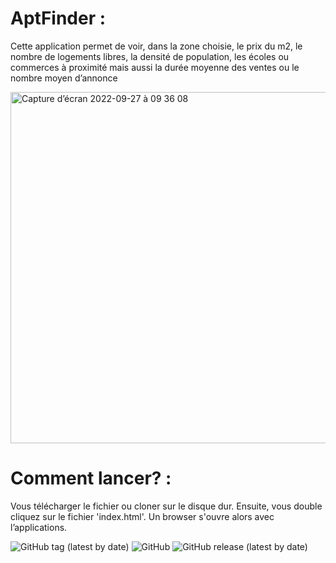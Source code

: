 # AptFinder :

 Cette application permet de voir, dans la zone choisie, le prix du m2, le nombre de logements libres, la densité de population, les écoles ou commerces à proximité mais aussi la durée moyenne des ventes ou le nombre moyen d’annonce
 
 <img width="562" alt="Capture d’écran 2022-09-27 à 09 36 08" src="https://user-images.githubusercontent.com/61732244/192463380-82824acb-a53c-4262-9150-fb8017f5cd2b.png">

 
 
# Comment lancer? :

Vous télécharger le fichier ou cloner sur le disque dur. Ensuite, vous double cliquez sur le fichier 'index.html'. Un browser s'ouvre alors avec l’applications.

<img alt="GitHub tag (latest by date)" src="https://img.shields.io/github/v/tag/MOhamedkonate/AptFinder">
 <img alt="GitHub" src="https://img.shields.io/github/license/mohamedkonate/aptfinder">
 <img alt="GitHub release (latest by date)" src="https://img.shields.io/github/v/release/mohamedkonate/aptfinder">
 
